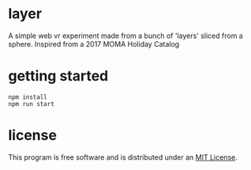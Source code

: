 # layer
A simple web vr experiment made from a bunch of 'layers' sliced from a sphere.
Inspired from a 2017 MOMA Holiday Catalog

# getting started

    npm install
    npm run start

# license

This program is free software and is distributed under an [MIT License](LICENSE).
